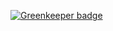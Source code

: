 

[![Greenkeeper badge](https://badges.greenkeeper.io/FedorArbuzov/react-redux-easy.svg)](https://greenkeeper.io/)